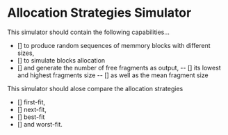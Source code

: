 # Allocation Strategies Simulator

This simulator should contain the following capabilities...
- [] to produce random sequences of memmory blocks with different sizes,
- [] to simulate blocks allocation 
- [] and generate the number of free fragments as output, 
-- [] its lowest and highest fragments size 
-- [] as well as the mean fragment size

This simulator should alose compare the allocation strategies 

- [] first-fit,
- [] next-fit,
- [] best-fit 
- [] and worst-fit.

